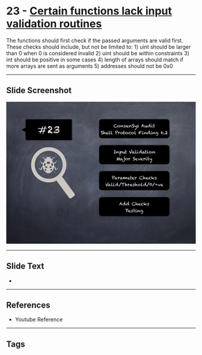 
# 23 - [Certain functions lack input validation routines](./Certain%20functions%20lack%20input%20validation%20routines.md)

 The functions should first check if the passed arguments are valid first. These checks should include, but not be limited to: 1) uint should be larger than 0 when 0 is considered invalid 2) uint should be within constraints 3) int should be positive in some cases 4) length of arrays should match if more arrays are sent as arguments 5) addresses should not be 0x0


___
## Slide Screenshot
![023.png](../../images/7.%20Audit%20Findings%20101/023.png)
___
## Slide Text
- 
___
## References
- Youtube Reference
___
## Tags
